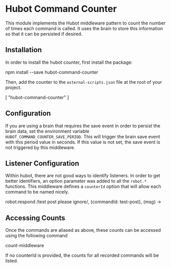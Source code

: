 # Hubot Command Counter

This module implements the Hubot middleware pattern to count the number of times each command is called.  It uses the brain to store this information so that it can be persisted if desired.

## Installation

In order to install the hubot counter, first install the package:

  npm install --save hubot-command-counter

Then, add the counter to the `external-scripts.json` file at the root of your project.

  [
    "hubot-command-counter"
  ]

## Configuration

If you are using a brain that requires the save event in order to persist the brain data, set the environment variable `HUBOT_COMMAND_COUNTER_SAVE_PERIOD`.  This will trigger the brain save event with this period value in seconds.  If this value is not set, the save event is not triggered by this middleware.

## Listener Configuration

Within hubot, there are not good ways to identify listeners.  In order to get better identifiers, an option parameter was added to all the `robot.*` functions.  This middleware defines a `counterId` option that will allow each command to be named nicely.

  robot.respond /test post please ignore/, {commandId: test-post}, (msg) ->

## Accessing Counts

Once the commands are aliased as above, these counts can be accessed using the following command

  count-middleware <counterId>

If no counterId is provided, the counts for all recorded commands will be listed.